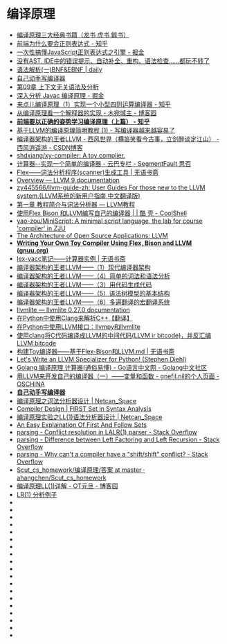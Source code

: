 # 编译原理


*   [编译原理三大经典书籍（龙书 虎书 鲸书）](https://blog.csdn.net/duxingxia356/article/details/40856127)
*   [前端为什么要会正则表达式 - 知乎](https://zhuanlan.zhihu.com/p/57149231)
*   [一次性搞懂JavaScript正则表达式之引擎 - 掘金](https://juejin.im/post/5becc2aef265da6110369c93)
*   [没有AST, IDE中的错误提示、自动补全、重构、语法检查......都玩不转了](https://mp.weixin.qq.com/s?__biz=MzAxOTc0NzExNg==&mid=2665515723&idx=1&sn=361cc426c76ef5436d02ec83b3f84a6d&chksm=80d67288b7a1fb9e5dd720cb6da9555c7e625f6a781283ff1e37b20c09143cf14295fb29483c&mpshare=1&scene=23&srcid=#rd)
*   [语法解析(一)BNF&EBNF | daily](http://smalinuxer.github.io/2016/02/24/bnf-ebnf.html)
*   [自己动手写编译器](http://pandolia.net/tinyc/index.html)
*   [第09章 上下文无关语法及分析](http://pandolia.net/tinyc/ch9_context_free_grammar.html)
*   [深入分析 Javac 编译原理 - 掘金](https://juejin.im/post/5b9fa2e5f265da0ad2217f84)
*   [来点儿编译原理（1）实现一个小型四则运算编译器 - 知乎](https://zhuanlan.zhihu.com/p/24035780)
*   [从编译原理看一个解释器的实现 - 木宛城主 - 博客园](http://www.cnblogs.com/OceanEyes/p/implement_a_interpreter.html)
*   [**前端要以正确的姿势学习编译原理（上篇） - 知乎**](https://zhuanlan.zhihu.com/p/36301857)
*   [基于LLVM的编译原理简明教程 (1) - 写编译器越来越容易了](https://yq.aliyun.com/articles/59983)
*   [编译器架构的王者LLVM - 西风世界（横笛笑看今古事，立剑醉谈定江山） - 西风逍遥游 - CSDN博客](https://blog.csdn.net/sun_xiaofan/column/info/xf-llvm)
*   [shdxiang/xy-compiler: A toy complier.](https://github.com/shdxiang/xy-compiler)
*   [计算器--实现一个简单的编译器 - 云巴专栏 - SegmentFault 思否](https://segmentfault.com/a/1190000007408126)
*   [Flex——词法分析程序(scanner)生成工具 | 无语书斋](http://lesliezhu.com/2014/06/16/Flex%E2%80%94%E2%80%94%E8%AF%8D%E6%B3%95%E5%88%86%E6%9E%90%E7%A8%8B%E5%BA%8F(scanner)%E7%94%9F%E6%88%90%E5%B7%A5%E5%85%B7/)
*   [Overview — LLVM 9 documentation](http://llvm.org/docs/)
*   [zy445566/llvm-guide-zh: User Guides For those new to the LLVM system.(LLVM系统的新用户指南,中文翻译版)](https://github.com/zy445566/llvm-guide-zh)
*   [第一章 教程简介与词法分析器 — LLVM教程](https://llvm-tutorial-cn.readthedocs.io/en/latest/chapter-1.html)
*   [使用Flex Bison 和LLVM编写自己的编译器 | | 酷 壳 - CoolShell](https://coolshell.cn/articles/1547.html)
*   [yao-zou/MiniScript: A minimal script language, the lab for course 'compiler' in ZJU](https://github.com/yao-zou/MiniScript)
*   [The Architecture of Open Source Applications: LLVM](http://www.aosabook.org/en/llvm.html)
*   [**Writing Your Own Toy Compiler Using Flex, Bison and LLVM (gnuu.org)**](https://gnuu.org/2009/09/18/writing-your-own-toy-compiler/)
*   [lex-yacc笔记——计算器实例 | 无语书斋](http://lesliezhu.com/2014/09/12/lex-yacc%E7%AC%94%E8%AE%B0%E2%80%94%E2%80%94%E8%AE%A1%E7%AE%97%E5%99%A8%E5%AE%9E%E4%BE%8B/)
*   [编译器架构的王者LLVM——（1）现代编译器架构](https://blog.csdn.net/xfxyy_sxfancy/article/details/49686523)
*   [编译器架构的王者LLVM——（4）简单的词法和语法分析](https://blog.csdn.net/xfxyy_sxfancy/article/details/49699519)
*   [编译器架构的王者LLVM——（3）用代码生成代码](https://blog.csdn.net/xfxyy_sxfancy/article/details/49687653)
*   [编译器架构的王者LLVM——（5）语法树模型的基本结构](https://blog.csdn.net/xfxyy_sxfancy/article/details/49757783)
*   [编译器架构的王者LLVM——（6）多遍翻译的宏翻译系统](https://blog.csdn.net/xfxyy_sxfancy/article/details/49758323)
*   [llvmlite — llvmlite 0.27.0 documentation](http://llvmlite.pydata.org/en/latest/index.html)
*   [在Python中使用Clang来解析C++【翻译】](http://aiplay.studio/2014/11/29/2015-parse-cpp-in-python/)
*   [在Python中使用LLVM接口：llvmpy和llvmlite](https://blog.csdn.net/zhangpeterx/article/details/92851007)
*   [使用clang将C代码编译成LLVM的中间代码(LLVM ir bitcode)，并反汇编LLVM bitcode](https://blog.csdn.net/zhangpeterx/article/details/92834914)
*   [构建Toy编译器——基于Flex-Bison和LLVM.md | 无语书斋](http://lesliezhu.com/2014/05/28/%E6%9E%84%E5%BB%BAToy%E7%BC%96%E8%AF%91%E5%99%A8%E2%80%94%E2%80%94%E5%9F%BA%E4%BA%8EFlex-Bison%E5%92%8CLLVM/)
*   [Let's Write an LLVM Specializer for Python! (Stephen Diehl)](http://dev.stephendiehl.com/numpile/)
*   [Golang 编译原理 计算器(通俗易懂) - Go语言中文网 - Golang中文社区](https://studygolang.com/articles/17687)
*   [用LLVM来开发自己的编译器（一）——变量和函数 - gnefil.nil的个人页面 - OSCHINA](https://my.oschina.net/linlifeng/blog/97457)
*   [**自己动手写编译器**](http://pandolia.net/tinyc/index.html)
*   [编译原理之词法分析器设计 | Netcan_Space](http://www.netcan666.com/2016/10/07/%E7%BC%96%E8%AF%91%E5%8E%9F%E7%90%86%E4%B9%8B%E8%AF%8D%E6%B3%95%E5%88%86%E6%9E%90%E5%99%A8%E8%AE%BE%E8%AE%A1/)
*   [Compiler Design | FIRST Set in Syntax Analysis](https://www.geeksforgeeks.org/compiler-design-first-in-syntax-analysis/)
*   [编译原理实验之LL(1)语法分析器设计 | Netcan_Space](http://www.netcan666.com/2016/10/09/%E7%BC%96%E8%AF%91%E5%8E%9F%E7%90%86%E4%B9%8BLL-1-%E8%AF%AD%E6%B3%95%E5%88%86%E6%9E%90/)
*   [An Easy Explaination Of First And Follow Sets](https://www.jambe.co.nz/UNI/FirstAndFollowSets.html)
*   [parsing - Conflict resolution in LALR(1) parser - Stack Overflow](https://stackoverflow.com/questions/21858092/conflict-resolution-in-lalr1-parser)
*   [parsing - Difference between Left Factoring and Left Recursion - Stack Overflow](https://stackoverflow.com/questions/15194142/difference-between-left-factoring-and-left-recursion)
*   [parsing - Why can't a compiler have a "shift/shift" conflict? - Stack Overflow](https://stackoverflow.com/questions/13780216/why-cant-a-compiler-have-a-shift-shift-conflict)
*   [Scut_cs_homework/编译原理/答案 at master · ahangchen/Scut_cs_homework](https://github.com/ahangchen/Scut_cs_homework/tree/master/%E7%BC%96%E8%AF%91%E5%8E%9F%E7%90%86/%E7%AD%94%E6%A1%88)
*   [编译原理LL(1)详解 - OT元旦 - 博客园](https://www.cnblogs.com/yuanting0505/p/3761411.html)
*   [LR(1) 分析例子](https://blog.csdn.net/vincent2610/article/details/24391133)
*   []()
*   []()
*   []()
*   []()
*   []()
*   []()
*   []()
*   []()
*   []()
*   []()
*   []()
*   []()
*   []()
*   []()
*   []()
*   []()
*   []()
*   []()
*   []()
